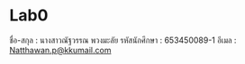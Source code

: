 # Lab0
ชื่อ-สกุล : นางสาวณัฐวรรณ พวงมะลัย
รหัสนักศึกษา : 653450089-1
อีเมล : Natthawan.p@kkumail.com
